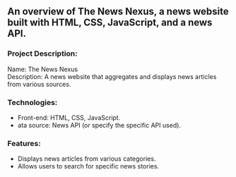 <h2>An overview of The News Nexus, a news website built with HTML, CSS, JavaScript, and a news API.</h2>

<h3>Project Description:</h3>
Name: The News Nexus </br>
Description: A news website that aggregates and displays news articles from various sources.</br>

<h3>Technologies:</h3>
<ul>
<li>Front-end: HTML, CSS, JavaScript.</li>
<li>ata source: News API (or specify the specific API used).</li>
</ul>
<h3>Features:</h3>
<ul>
<li>Displays news articles from various categories.</li>
<li>Allows users to search for specific news stories.</li>
</ul>

